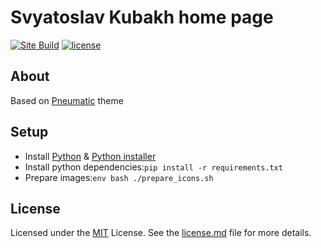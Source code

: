 # Svyatoslav Kubakh home page

[![Site Build][ci-badge]][ci]
[![license][license-badge]][license]

## About

Based on [Pneumatic][pelican-pneumatic] theme 


## Setup

- Install  [Python][python] & [Python installer][python-pip]
- Install python dependencies:`pip install -r requirements.txt`
- Prepare images:`env bash ./prepare_icons.sh`


## License

Licensed under the [MIT][license-spec] License. See the [license.md][license] file for more details.


[license]: ./license.md
[license-badge]: https://img.shields.io/badge/License-MIT-yellow.svg
[license-spec]: https://opensource.org/licenses/MIT
[ci]: https://github.com/svyatoslav-kubakh/homepage/actions
[ci-badge]: https://github.com/svyatoslav-kubakh/homepage/workflows/CI/badge.svg
[python]: https://www.python.org/downloads/
[python-pip]: https://pypi.python.org/pypi/pip
[pelican-pneumatic]: https://github.com/svyatoslav-kubakh/pelican-pneumatic-theme
